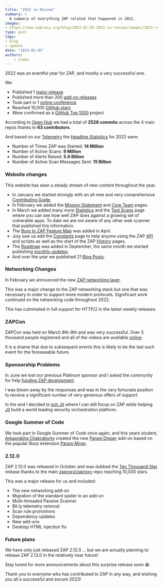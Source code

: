 ```yaml
---
title: "2022 in Review"
summary: >
  A summary of everything ZAP related that happened in 2022.
images:
- https://www.zaproxy.org/blog/2023-01-03-2022-in-review/images/2022-review.png
type: post
tags:
- blog
- update
date: "2023-01-03"
authors: 
    - simon
---
```


2022 was an eventful year for ZAP, and mostly a very successful one.

We:
* Published 1 [major release](/blog/2022-10-27-zap-2-12-0-the-ten-thousand-star-release/)
* Published more than 200 [add-on releases](https://github.com/zaproxy/zap-extensions/releases)
* Took part in 1 [online conference](/zapcon-2022/)
* Reached 10,000 [GitHub stars](https://github.com/zaproxy/zaproxy/stargazers)
* Were confirmed as a [GitHub Top 1000](https://twitter.com/psiinon/status/1587829073958604800) project 

According to [Open Hub](https://www.openhub.net/p/zaproxy/) 
we had a total of __2528 commits__ across the 4 main repos thanks to __63 contributors__.

And based on our [Telemetry](/faq/what-calls-home-does-zap-make/#telemetry) the 
[Headline Statistics](/docs/statistics/) for 2022 were:
* Number of Times ZAP was Started: __14 Million__
* Number of Active Scans: __9 Million__
* Number of Alerts Raised: __5.6 Billion__
* Number of Active Scan Messages Sent: __15 Billion__

### Website changes

This website has seen a steady stream of new content throughout the year.

* In January we started strongly with an all new and very comprehensive [Contributing Guide](/docs/contribute/).
* In February we added the [Mission Statement](/mission-statement/) and [Core Team](/docs/team/) pages.
* In March we added many more [Statistics](/docs/statistics/) and the [Test Scans](/docs/scans/) page where you can see how well ZAP does against a growing set of 
vulnerable apps. To date we are not aware of any other web scanner that published this information.
* The [Burp to ZAP Feature Map](/burp-to-zap-feature-map/) was added in April.
* July saw us add the [Constants](/docs/constants/) page to help anyone using the ZAP [API](/docs/api/) and scripts as
well as the start of the ZAP [History](/docs/history) pages.
* The [Roadmap](/docs/roadmap/) was added in September, the same month we started publishing [monthly updates](/tags/update/).
* And over the year we published 21 [Blog Posts](/blog/).

### Networking Changes

In February we announced the new [ZAP networking layer](/blog/2022-02-10-new-zap-networking-layer/).

This was a major change to the ZAP networking stack but one that was necessary in order to support more modern protocols.
Significant work continued on the networking code throughout 2022.

This has culminated in full support for HTTP/2 in the latest weekly releases.

### ZAPCon

ZAPCon was held on March 8th-9th and was very successful.
Over 5 thousand people registered and all of the videos are available [online](/zapcon-2022/).

It is a shame that due to subsequent events this is likely to be the last such event for the foreseeable future.

### Sponsorship Problems

In June we lost our previous Platinum sponsor and I asked the community for help 
[funding ZAP development](/blog/2022-06-17-help-needed-fund-zap-development/).

I was blown away by the responses and was in the very fortunate position to receive a significant number of
very generous offers of support.

In the end I decided to [join Jit](/blog/2022-09-14-new-platinum-supporter-jit/) where I can still focus on ZAP while 
helping [Jit](https://jit.io) build a world leading security orchestration platform.

### Google Summer of Code

We took part in Google Summer of Code once again, and this years student, 
[Arkaprabha Chakraborty](/docs/team/arkaprabha/) created the new 
[Param Digger](/blog/2022-08-22-the-param-digger-addon/) add-on based on the popular Burp extension 
[Param Miner](https://portswigger.net/bappstore/17d2949a985c4b7ca092728dba871943).

### 2.12.0

ZAP 2.12.0 was released in October and was dubbed the 
[Ten Thousand Star](/blog/2022-10-27-zap-2-12-0-the-ten-thousand-star-release/) release thanks to the main
[zaproxy/zaproxy](https://github.com/zaproxy/zaproxy) repo reaching 10,000 stars.

This was a major release for us and included:
* The new networking add-on
* Migration of the standard spider to an add-on
* Multi-threaded Passive Scanner
* Bit.ly telemetry removal
* Scan rule promotions
* Dependency updates
* New add-ons
* Desktop HTML injection fix

### Future plans

We have only just released ZAP 2.12.0 ... but we are actually planning to release ZAP 2.13.0 in the relatively near future!

Stay tuned for more announcements about this surprise release soon :grin:.

Thank you to everyone who has contributed to ZAP in any way, and wishing you all a successful and secure 2023!
